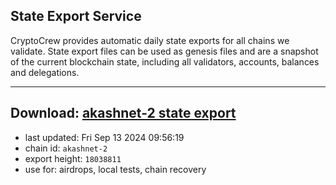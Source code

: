 ## State Export Service
CryptoCrew provides automatic daily state exports for all chains we validate. State export files can be used as genesis files and are a snapshot of the current blockchain state, including all validators, accounts, balances and delegations.

---
**Download: [akashnet-2 state export](https://dl-eu2.ccvalidators.com/SERVICE/akash/akashnet-2_export_18038811.json)**
---

- last updated: Fri Sep 13 2024 09:56:19
- chain id: `akashnet-2`
- export height: `18038811`
- use for: airdrops, local tests, chain recovery

